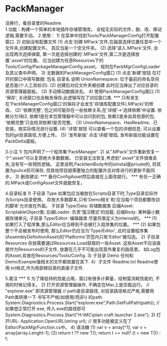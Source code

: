 # PackManager
没换行，看目录里的Readme </br>
1.功能：构建一个简单的本地插件存储管理库。
	全程无实际的文件，删、改、移动 逻辑,需要手动。
2.使用：
	1) 在菜单中找到Tools/PackManagerConfig打开配置窗口.
	2) 初始没有配置文件
		(1) 点击'创建.MPack'文件,在磁盘选择位置任意中一个文件夹,创建配置文件。 其应当是一个空文件夹。
		(2) 选择'读入.MPack'文件,
			会出现两次选择弹窗, 第一次是选择创建的'.MPack'文件,第二次是选择放置'.asset'的位置。
			应当创建为任意Resources下的Tools/Config/PackageManagerConfig.asset。
			规则在PackMgrConfigLoader及其父类中声明。
	3) 无数据的PackManagerConfig窗口
		(1) 点击'新建'按钮
			在打开的窗口中填写数据:
			包名
			目录名 
			说明
			UnionNamespace: 位于最前的命名空间是否是(个人工具标识).
		(2) 创建后对应文件夹被创建
			此时应当弹出了对应目录的资源管理器面板。
		(3) 手动移动数据进去。
	4) 使用PackManagerConfig窗口
		(1) '保存', 关闭窗口也会触发保存,此逻辑写在了对应窗口类.
***			只有发生在'PackManagerConfig窗口'的保存才会发生'存储库配置文件(.MPack)'的修改。
		(2) '依赖完整', 包之间可能存在一些依赖关系,在'详细'->'选择依赖'中设置.
			依赖分为1和2,
			依赖1是在本包管理器中可以访问到的包,
			依赖2是来自其他源的包,
			'依赖完整'只会检测依赖1是否完整。
		(3) UnionNamespace、HasReadme、已安装，按实际情况进行设置.
		(4) '详情'按钮
			可以查看一个包的详细信息;
			可以设置包的git目录路径,方便上传。
		(5) '发布新版'
			点击'详细'按钮, 发布新版功能设置在PackDelta面板。

3.小注
	1) 包内声明了一个程序集'PackManager'.
	2) 从".MPack"文件重新恢复一个".asset"可以复原绝大多数数据。
		已安装无法恢复,考虑到".asset"文件很难丢失,没有写一些预防逻辑。
		这里说明,PackItemBody中的isInstal是private的, 将其置为pulice则可保存, 但其他项目就需要独立的配置并且对库进行的更新不能同步。
	3) 删改建议:
***		备份ConfigAsset然后直接在上面改就行。
***		有任一正确的.MPack或ConfigAsset文件就能恢复。

4.目录标准
	1) 子目录 Type
		如果包应当被放在Scripts目录下时,Type目录实际作为Scripts目录使用。
		存放大多数脚本,只有'Demo相关'和'应当每个项目都要改动的脚本'允许放在外面。
		子目录 Type/Data: 存储数据类
			后缀Asset: ScriptableObject类;
			后缀Loader: 负责'饿汉模式'的加载;
			后缀Body: 某种最小数据存储单元;
		子目录 Type/Editor: 编辑器类
			尽量将类定义为internal的。
***			(1) 如果打入了程序集,那么Editor应当移到不会被打入程序集的位置。
***			(2) 如果包整个不会被发布时使用, 那么Editor仍应当为'Type/Editor', 
				此时设置程序集(AssemblyDefinitionAsset)的'Platforms'页签内只有'Editor'被勾选。
	2) 子目录 Resources
		存放需要通过Resources.Load获取的一些Asset.
		这些Asset不应该直接作为Resources的子文件, 放置在几乎不可能出现意外重复的路径里。
		如Log包的Asset,存放在Resources/Tools/Config.
	3) 子目录 Demo
		任何和Demo/Example强相关的文件都放置在其下.
	4）子文件 Readme.txt
		Readme使用.txt格式,作为局部根目录的直接子文件.

5.尾注
***	1) 为了降低待机性能占用，窗口有很多计算量，绘制蛮消耗性能的, 不用的时候记得关。
	2) 打开资源管理器操作, 不确定在Mac上是否能运行。
		// "explorer.exe" 即资源管理器
		// path是目录路径, 对目录路径格式严格,需要用Path类转换一下 书写不严格(如使用/而非\\) 的path.
		System.Diagnostics.Process.Start("explorer.exe",Path.GetFullPath(path));
		// 如果想正常打开.exe, 传入.exe的路径即可
		System.Diagnostics.Process.Start("H:\\MC\\plain craft launcher 2.exe");
	3) 打开URL: Application.OpenURL(string url);
		// 很多功能被定义在了Editor/PackMgrFunction.cs中。
	4) 语法糖
		(1) var v = array[^1];
			var v = array[array.Lenght-1];
		(2) return t ?? new T();
			return t == null? (t = new T()) : t;
